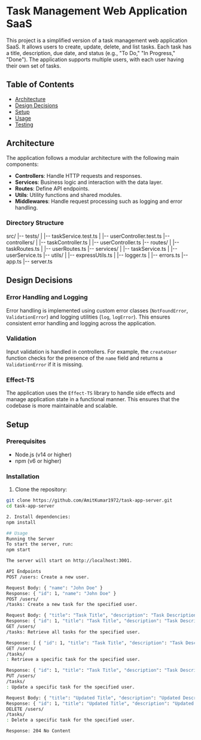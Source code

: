 # Task Management Web Application SaaS

This project is a simplified version of a task management web application SaaS. It allows users to create, update, delete, and list tasks. Each task has a title, description, due date, and status (e.g., "To Do," "In Progress," "Done"). The application supports multiple users, with each user having their own set of tasks.

## Table of Contents

- [Architecture](#architecture)
- [Design Decisions](#design-decisions)
- [Setup](#setup)
- [Usage](#usage)
- [Testing](#testing)

## Architecture

The application follows a modular architecture with the following main components:

- **Controllers**: Handle HTTP requests and responses.
- **Services**: Business logic and interaction with the data layer.
- **Routes**: Define API endpoints.
- **Utils**: Utility functions and shared modules.
- **Middlewares**: Handle request processing such as logging and error handling.

### Directory Structure

src/
|-- tests/
| |-- taskService.test.ts
| |-- userController.test.ts
|-- controllers/
| |-- taskController.ts
| |-- userController.ts
|-- routes/
| |-- taskRoutes.ts
| |-- userRoutes.ts
|-- services/
| |-- taskService.ts
| |-- userService.ts
|-- utils/
| |-- expressUtils.ts
| |-- logger.ts
| |-- errors.ts
|-- app.ts
|-- server.ts


## Design Decisions

### Error Handling and Logging

Error handling is implemented using custom error classes (`NotFoundError`, `ValidationError`) and logging utilities (`log`, `logError`). This ensures consistent error handling and logging across the application.

### Validation

Input validation is handled in controllers. For example, the `createUser` function checks for the presence of the `name` field and returns a `ValidationError` if it is missing.

### Effect-TS

The application uses the `Effect-TS` library to handle side effects and manage application state in a functional manner. This ensures that the codebase is more maintainable and scalable.

## Setup

### Prerequisites

- Node.js (v14 or higher)
- npm (v6 or higher)

### Installation

1. Clone the repository:

```bash
git clone https://github.com/AmitKumar1972/task-app-server.git
cd task-app-server

2. Install dependencies:
npm install

## Usage
Running the Server
To start the server, run:
npm start

The server will start on http://localhost:3001.

API Endpoints
POST /users: Create a new user.

Request Body: { "name": "John Doe" }
Response: { "id": 1, "name": "John Doe" }
POST /users/
/tasks: Create a new task for the specified user.

Request Body: { "title": "Task Title", "description": "Task Description", "dueDate": "2024-12-31", "status": "To Do" }
Response: { "id": 1, "title": "Task Title", "description": "Task Description", "dueDate": "2024-12-31", "status": "To Do" }
GET /users/
/tasks: Retrieve all tasks for the specified user.

Response: [ { "id": 1, "title": "Task Title", "description": "Task Description", "dueDate": "2024-12-31", "status": "To Do" } ]
GET /users/
/tasks/
: Retrieve a specific task for the specified user.

Response: { "id": 1, "title": "Task Title", "description": "Task Description", "dueDate": "2024-12-31", "status": "To Do" }
PUT /users/
/tasks/
: Update a specific task for the specified user.

Request Body: { "title": "Updated Title", "description": "Updated Description", "dueDate": "2024-12-31", "status": "In Progress" }
Response: { "id": 1, "title": "Updated Title", "description": "Updated Description", "dueDate": "2024-12-31", "status": "In Progress" }
DELETE /users/
/tasks/
: Delete a specific task for the specified user.

Response: 204 No Content
